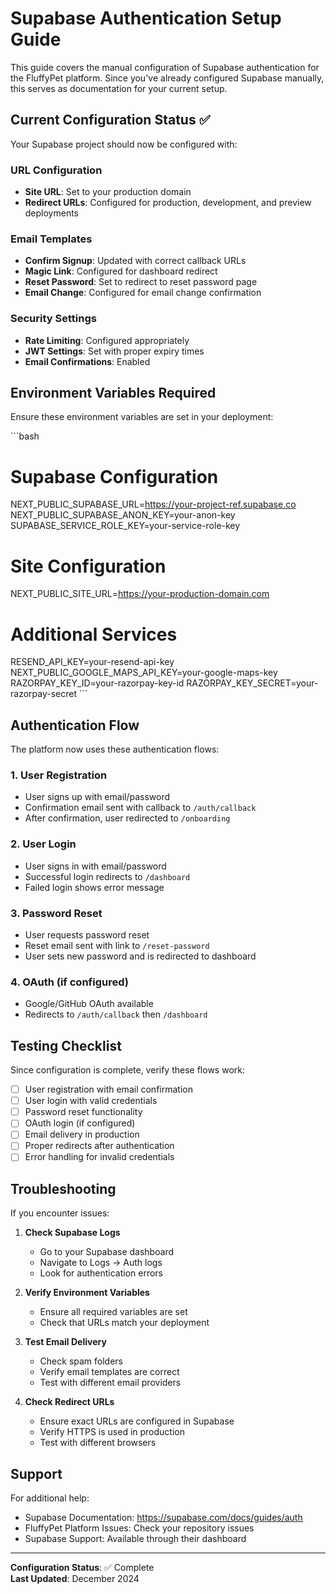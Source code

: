 # Supabase Authentication Setup Guide

This guide covers the manual configuration of Supabase authentication for the FluffyPet platform. Since you've already configured Supabase manually, this serves as documentation for your current setup.

## Current Configuration Status ✅

Your Supabase project should now be configured with:

### URL Configuration
- **Site URL**: Set to your production domain
- **Redirect URLs**: Configured for production, development, and preview deployments

### Email Templates
- **Confirm Signup**: Updated with correct callback URLs
- **Magic Link**: Configured for dashboard redirect
- **Reset Password**: Set to redirect to reset password page
- **Email Change**: Configured for email change confirmation

### Security Settings
- **Rate Limiting**: Configured appropriately
- **JWT Settings**: Set with proper expiry times
- **Email Confirmations**: Enabled

## Environment Variables Required

Ensure these environment variables are set in your deployment:

\`\`\`bash
# Supabase Configuration
NEXT_PUBLIC_SUPABASE_URL=https://your-project-ref.supabase.co
NEXT_PUBLIC_SUPABASE_ANON_KEY=your-anon-key
SUPABASE_SERVICE_ROLE_KEY=your-service-role-key

# Site Configuration
NEXT_PUBLIC_SITE_URL=https://your-production-domain.com

# Additional Services
RESEND_API_KEY=your-resend-api-key
NEXT_PUBLIC_GOOGLE_MAPS_API_KEY=your-google-maps-key
RAZORPAY_KEY_ID=your-razorpay-key-id
RAZORPAY_KEY_SECRET=your-razorpay-secret
\`\`\`

## Authentication Flow

The platform now uses these authentication flows:

### 1. User Registration
- User signs up with email/password
- Confirmation email sent with callback to `/auth/callback`
- After confirmation, user redirected to `/onboarding`

### 2. User Login
- User signs in with email/password
- Successful login redirects to `/dashboard`
- Failed login shows error message

### 3. Password Reset
- User requests password reset
- Reset email sent with link to `/reset-password`
- User sets new password and is redirected to dashboard

### 4. OAuth (if configured)
- Google/GitHub OAuth available
- Redirects to `/auth/callback` then `/dashboard`

## Testing Checklist

Since configuration is complete, verify these flows work:

- [ ] User registration with email confirmation
- [ ] User login with valid credentials
- [ ] Password reset functionality
- [ ] OAuth login (if configured)
- [ ] Email delivery in production
- [ ] Proper redirects after authentication
- [ ] Error handling for invalid credentials

## Troubleshooting

If you encounter issues:

1. **Check Supabase Logs**
   - Go to your Supabase dashboard
   - Navigate to Logs → Auth logs
   - Look for authentication errors

2. **Verify Environment Variables**
   - Ensure all required variables are set
   - Check that URLs match your deployment

3. **Test Email Delivery**
   - Check spam folders
   - Verify email templates are correct
   - Test with different email providers

4. **Check Redirect URLs**
   - Ensure exact URLs are configured in Supabase
   - Verify HTTPS is used in production
   - Test with different browsers

## Support

For additional help:
- Supabase Documentation: https://supabase.com/docs/guides/auth
- FluffyPet Platform Issues: Check your repository issues
- Supabase Support: Available through their dashboard

---

**Configuration Status**: ✅ Complete  
**Last Updated**: December 2024
